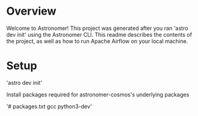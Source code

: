 Overview
========

Welcome to Astronomer! This project was generated after you ran 'astro dev init' using the Astronomer CLI. This readme describes the contents of the project, as well as how to run Apache Airflow on your local machine.

Setup
================
'astro dev init'

Install packages required for astronomer-cosmos's underlying packages

'# packages.txt
gcc
python3-dev'
